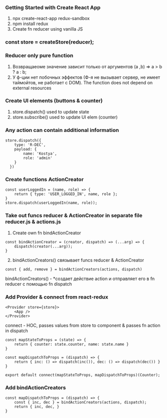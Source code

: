 ### Getting Started with Create React App
1. npx create-react-app redux-sandbox
2. npm install redux
3. Create fn reducer using vanilla JS 

### const store = createStore(reducer);

### Reducer only pure function
1. Возвращаеоме значение зависит только от аргументов (a ,b) => a > b ? a : b;
2. У ф-ции нет побочных эффектов (Ф-я не вызывает сервер, не имеет таймойтов, не работает с DOM). The function does not depend on external resources
### Create UI elements (buttons & counter)
1. store.dispatch() used to update state
2. store.subscribe() used to update UI elem (counter) 

### Any action can contain additional information
```
store.dispatch({ 
    type: 'R-DEC',
    payload: {
        name: 'Kostya',
        role: 'admin'
    } 
  })
```

### Create functions ActionCreator
```
const userLoggedIn = (name, role) => {
    return { type: 'USER_LOGGED_IN', name, role };
}
store.dispatch(userLoggedIn(name, role));
```

### Take out funcs reducer & ActionCreator in separate file reducer.js & actions.js
1. Create own fn bindActionCreator
```
const bindActionCreator = (creator, dispatch) => (...arg) => {
    dispatch(creator(...arg));
}
```
2. bindActionCreators() связывает funcs reducer & ActionCreator 
```
const { add, remove } = bindActionCreators(actions, dispatch)
```
bindActionCreators() - *создает действие action и отправляет его в fn reducer с помощью fn dispatch 


### Add Provider & connect from react-redux
```
<Provider store={store}>
    <App />
</Provider>
```
connect - HOC, passes values ​​from store to component & passes fn action in dispatch
```
const mapStateToProps = (state) => {
    return { counter: state.counter, name: state.name }
}

const mapDispatchToProps = (dispatch) => {
    return { inc: () => dispatch(inc()), dec: () => dispatch(dec()) }
}

export default connect(mapStateToProps, mapDispatchToProps)(Counter);
```

### Add bindActionCreators
```
const mapDispatchToProps = (dispatch) => {
    const { inc, dec } = bindActionCreators(actions, dispatch);
    return { inc, dec, }
}
```